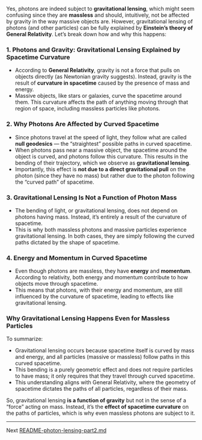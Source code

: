 Yes, photons are indeed subject to **gravitational lensing**, which might seem confusing since they are **massless** and should, intuitively, not be affected by gravity in the way massive objects are. However, gravitational lensing of photons (and other particles) can be fully explained by **Einstein’s theory of General Relativity**. Let’s break down how and why this happens:

### 1. **Photons and Gravity: Gravitational Lensing Explained by Spacetime Curvature**
   - According to **General Relativity**, gravity is not a force that pulls on objects directly (as Newtonian gravity suggests). Instead, gravity is the result of **curvature in spacetime** caused by the presence of mass and energy.
   - Massive objects, like stars or galaxies, curve the spacetime around them. This curvature affects the path of anything moving through that region of space, including massless particles like photons.

### 2. **Why Photons Are Affected by Curved Spacetime**
   - Since photons travel at the speed of light, they follow what are called **null geodesics** — the “straightest” possible paths in curved spacetime.
   - When photons pass near a massive object, the spacetime around the object is curved, and photons follow this curvature. This results in the bending of their trajectory, which we observe as **gravitational lensing**.
   - Importantly, this effect is **not due to a direct gravitational pull** on the photon (since they have no mass) but rather due to the photon following the “curved path” of spacetime.

### 3. **Gravitational Lensing Is Not a Function of Photon Mass**
   - The bending of light, or gravitational lensing, does not depend on photons having mass. Instead, it’s entirely a result of the curvature of spacetime.
   - This is why both massless photons and massive particles experience gravitational lensing. In both cases, they are simply following the curved paths dictated by the shape of spacetime.

### 4. **Energy and Momentum in Curved Spacetime**
   - Even though photons are massless, they have **energy** and **momentum**. According to relativity, both energy and momentum contribute to how objects move through spacetime.
   - This means that photons, with their energy and momentum, are still influenced by the curvature of spacetime, leading to effects like gravitational lensing.

### Why Gravitational Lensing Happens Even for Massless Particles

To summarize:
   - Gravitational lensing occurs because spacetime itself is curved by mass and energy, and all particles (massive or massless) follow paths in this curved spacetime.
   - This bending is a purely geometric effect and does not require particles to have mass; it only requires that they travel through curved spacetime.
   - This understanding aligns with General Relativity, where the geometry of spacetime dictates the paths of all particles, regardless of their mass.

So, gravitational lensing **is a function of gravity** but not in the sense of a “force” acting on mass. Instead, it’s the **effect of spacetime curvature** on the paths of particles, which is why even massless photons are subject to it.

---

Next [README-photon-lensing-part2.md](https://t2m.io/op4a4FQ)

